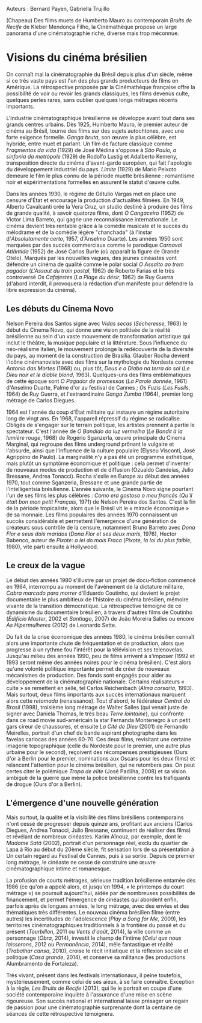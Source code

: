 Auteurs : Bernard Payen, Gabriella Trujillo

(Chapeau) Des films muets de Humberto Mauro au contemporain *Bruits de Recife* de Kleber Mendonça Filho, la Cinémathèque propose un large panorama d'une cinématographie riche, diverse mais trop méconnue.

# Visions du cinéma brésilien

On connaît mal la cinématographie du Brésil depuis plus d'un siècle, même si ce très vaste pays est l'un des plus grands producteurs de films en Amérique. La rétrospective proposée par la Cinémathèque française offre la possibilité de voir ou revoir les grands classiques, les films devenus culte, quelques perles rares, sans oublier quelques longs métrages récents importants.

L'industrie cinématographique brésilienne se développe avant tout dans ses grands centres urbains. Dès 1925, Humberto Mauro, le premier auteur de cinéma au Brésil, tourne des films sur des sujets autochtones, avec une forte exigence formelle. *Ganga bruta*, son œuvre la plus célèbre, est hybride, entre muet et parlant. Un film de facture classique comme *Fragmentos da vida* (1929) de José Médina s'oppose à *São Paulo, a sinfonia da metrópole* (1929) de Rodolfo Lustig et Adalberto Kemeny, transposition directe du cinéma d'avant-garde européen, qui fait l'apologie du développement industriel du pays. *Limite* (1929) de Mario Peixoto demeure le film le plus connu de la période muette brésilienne : romantisme noir et expérimentations formelles en assurent le statut d'œuvre culte.

Dans les années 1930, le régime de Gétulio Vargas met en place une censure d'État et encourage la production d'actualités filmées. En 1949, Alberto Cavalcanti crée la Vera Cruz, un studio destiné à produire des films de grande qualité, à savoir quatorze films, dont *O Cangaceiro* (1952) de Victor Lima Barreto, qui gagne une reconnaissance internationale. Le cinéma devient très rentable grâce à la comédie musicale et le succès du mélodrame et de la comédie légère "chanchada" (à l'instar d'*Absolutamente certo*, 1957, d'Anselmo Duarte). Les années 1950 sont marquées par des succès commerciaux comme le parodique *Carnaval Atlântida* (1952) de José Carlos Burle (où apparaît la figure de Grande Otelo). Marqués par les nouvelles vagues, des jeunes cinéastes vont défendre un cinéma de qualité comme le polar social *O Assalto ao trem pagador* (*L'Assaut du train postal*, 1962) de Roberto Farias et le très controversé *Os Cafajestes* (*La Plage du désir*, 1962) de Ruy Guerra (d'abord interdit, il provoquera la rédaction d'un manifeste pour défendre la libre expression du cinéma).

## Les débuts du Cinema Novo

Nelson Pereira dos Santos signe avec *Vidas secas* (*Sécheresse*, 1963) le début du Cinema Novo, qui donne une vision politisée de la réalité brésilienne au sein d'un vaste mouvement de transformation artistique qui inclut le théâtre, la musique populaire et la littérature. Sous l'influence du néo-réalisme italien, le mouvement prolonge la redécouverte de la diversité du pays, au moment de la construction de Brasília. Glauber Rocha devient l'icône cinémanoviste avec des films sur la mythologie du Nordeste comme *Antonio das Mortes* (1968) ou, plus tôt, *Deus e o Diabo na terra do sol* (*Le Dieu noir et le diable blond*, 1963). Quelques-uns des films emblématiques de cette époque sont *O Pagador de promessas* (*La Parole donnée*, 1961) d'Anselmo Duarte, Palme d'or au festival de Cannes ; *Os Fuzis* (*Les Fusils*, 1964) de Ruy Guerra, et l'extraordinaire *Ganga Zumba* (1964), premier long métrage de Carlos Diegues.

1964 est l'année du coup d'État militaire qui instaure un régime autoritaire long de vingt ans. En 1968, l'appareil répressif du régime se radicalise. Obligés de s'engager sur le terrain politique, les artistes prennent à partie le spectateur. C'est l'année de *O Bandido da luz vermelha* (*Le Bandit à la lumière rouge*, 1968) de Rogério Sganzerla, œuvre principale du Cinema Marginal, qui regroupe des films underground prônant le vulgaire et l'absurde, ainsi que l'influence de la culture populaire (Elyseu Visconti, José Agrippino de Paulo). La marginalité n'y a pas été un programme esthétique, mais plutôt un symptôme économique et politique : cela permet d'inventer de nouveaux modes de production et de diffusion (Ozualdo Candeias, Julio Bressane, Andrea Tonacci).
Rocha s'exile en Europe au début des années 1970, tout comme Sganzerla, Bressane et une grande partie de l'intelligentsia brésilienne. L'année suivante, le Cinema Novo signe pourtant l'un de ses films les plus célèbres : *Como era gostoso o meu francês* (*Qu'il était bon mon petit Français*, 1971) de Nelson Pereira dos Santos. C'est la fin de la période tropicaliste, alors que le Brésil vit le « miracle économique » de sa monnaie. Les films populaires des années 1970 connaissent un succès considérable et permettent l'émergence d'une génération de créateurs sous contrôle de la censure, notamment Bruno Barreto avec *Dona Flor e seus dois maridos* (*Dona Flor et ses deux maris*, 1976), Hector Babenco, auteur de *Pixote: a lei do mais Fraco* (*Pixote, la loi du plus faible*, 1980), vite parti ensuite à Hollywood.

## Le creux de la vague

Le début des années 1980 s'illustre par un projet de docu-fiction commencé en 1964, interrompu au moment de l'avènement de la dictature militaire, *Cabra marcado para morrer* d'Eduardo Coutinho, qui devient le projet documentaire le plus ambitieux de l'histoire du cinéma brésilien, mémoire vivante de la transition démocratique. La rétrospective témoigne de ce dynamisme du documentaire brésilien, à travers d'autres films de Coutinho (*Edifício Master*, 2002 et *Santiago*, 2007) de João Moreira Salles ou encore *As Hipermulheres* (2012) de Leonardo Sette.

Du fait de la crise économique des années 1980, le cinéma brésilien connaît alors une importante chute de fréquentation et de production, alors que progresse à un rythme fou l'intérêt pour la télévision et ses telenovelas. Jusqu'au milieu des années 1990, peu de films arrivent à s'imposer (1992 et 1993 seront même des années noires pour le cinéma brésilien). C'est alors qu'une volonté politique importante permet de créer de nouveaux mécanismes de production. Des fonds sont engagés pour aider au développement de la cinématographie nationale. Certains réalisateurs « culte » se remettent en selle, tel Carlos Reichenbach (*Alma corsaria*, 1993). Mais surtout, deux films importants aux succès internationaux marquent alors cette *retomada* (renaissance). Tout d'abord, le fédérateur *Central do Brasil* (1998), troisième long métrage de Walter Salles (qui venait juste de signer avec Daniela Thomas, le très beau *Terre lointaine*), qui confronte dans ce road movie sud-américain la star Fernanda Montenegro à un petit gars cireur de chaussures, et ensuite *La Cité de Dieu* (2001) de Fernando Meirelles, portrait d'un chef de bande aspirant photographe dans les favelas cariocas des années 60-70. Ces deux films, revisitant une certaine imagerie topographique (celle du Nordeste pour le premier, une autre plus urbaine pour le second), reçoivent des récompenses prestigieuses (Ours d'or à Berlin pour le premier, nominations aux Oscars pour les deux films) et relancent l'attention pour le cinéma brésilien, qui ne retombera pas. On peut certes citer le polémique *Tropa de elite* (José Padilha, 2008) et sa vision ambiguë de la guerre que mène la police brésilienne contre les trafiquants de drogue (Ours d'or à Berlin).

## L'émergence d'une nouvelle génération

Mais surtout, la qualité et la visibilité des films brésiliens contemporains n'ont cessé de progresser depuis quinze ans, profitant aux anciens (Carlos Diegues, Andrea Tonacci, Julio Bressane, continuent de réaliser des films) et révélant de nombreux cinéastes. Karim Aïnouz, par exemple, dont le *Madame Satã* (2002), portrait d'un personnage réel, exclu du quartier de Lapa à Rio au début du 20ème siècle, fit sensation lors de sa présentation à Un certain regard au Festival de Cannes, puis à sa sortie. Depuis ce premier long métrage, le cinéaste ne cesse de construire une œuvre cinématographique intime et romanesque.

La profusion de courts métrages, sérieuse tradition brésilienne entamée dès 1986 (ce qu'on a appelé alors, et jusqu'en 1994, « le printemps du court métrage ») se poursuit aujourd'hui, aidée par de nombreuses possibilités de financement, et permet l'émergence de cinéastes qui abordent enfin, parfois après de longues années, le long métrage, avec des envies et des thématiques très différentes. Le nouveau cinéma brésilien filme (entre autres) les incertitudes de l'adolescence (*Play a Song for Me*, 2009), les territoires cinématographiques traditionnels à la frontière du passé et du présent (*Tourbillon*, 2011 ou *Vents d'août*, 2014), la ville comme un personnage (*Obra*, 2014), investit le champ de l'intime (*Celui que nous laisserons*, 2012 ou *Permanência*, 2014), mêle fantastique et réalité (*Trabalhar cansa*, 2010), croise le récit initiatique et la réflexion sociale et politique (*Casa grande*, 2014), et conserve sa militance (les productions Alumbramento de Fortaleza).

Très vivant, présent dans les festivals internationaux, il peine toutefois, mystérieusement, comme celui de ses aïeux, à se faire connaître. Exception à la règle, *Les Bruits de Recife* (2013), qui lie le portrait en coupe d'une société contemporaine inquiète à l'assurance d'une mise en scène rigoureuse. Son succès national et international laisse présager un regain de passion pour une cinématographie surprenante dont la centaine de séances de cette rétrospective témoignera.
